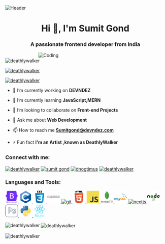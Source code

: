 ![Header](./github-header-image.png)
<h1 align="center">Hi 👋, I'm Sumit Gond</h1>
<h3 align="center">A passionate frontend developer from India</h3>
<img align="right" alt="Coding" width="400" src="https://media.giphy.com/media/VTtANKl0beDFQRLDTh/giphy.gif?cid=790b7611fur1w8hyg57z8poak2v3n71w68osamxeq4ugyram&ep=v1_gifs_search&rid=giphy.gif&ct=g">

<p align="left"> <img src="https://komarev.com/ghpvc/?username=deathlywalker&label=Profile%20views&color=0e75b6&style=flat" alt="deathlywalker" /> </p>

<p align="left"> <a href="https://github.com/ryo-ma/github-profile-trophy"><img src="https://github-profile-trophy.vercel.app/?username=deathlywalker" alt="deathlywalker" /></a> </p>

<p align="left"> <a href="https://twitter.com/deathlywalker" target="blank"><img src="https://img.shields.io/twitter/follow/deathlywalker?logo=twitter&style=for-the-badge" alt="deathlywalker" /></a> </p>

- 🔭 I’m currently working on **DEVNDEZ**

- 🌱 I’m currently learning **JavaScript,MERN**

- 👯 I’m looking to collaborate on **Front-end Projects**

- 💬 Ask me about **Web Development**

- 📫 How to reach me **Sumitgond@devndez.com**

- ⚡ Fun fact **I'm an Artist ,known as DeathlyWalker**

<h3 align="left">Connect with me:</h3>
<p align="left">
<a href="https://twitter.com/deathlywalker" target="blank"><img align="center" src="https://raw.githubusercontent.com/rahuldkjain/github-profile-readme-generator/master/src/images/icons/Social/twitter.svg" alt="deathlywalker" height="30" width="40" /></a>
<a href="https://linkedin.com/in/sumit gond" target="blank"><img align="center" src="https://raw.githubusercontent.com/rahuldkjain/github-profile-readme-generator/master/src/images/icons/Social/linked-in-alt.svg" alt="sumit gond" height="30" width="40" /></a>
<a href="https://instagram.com/dnogtimus" target="blank"><img align="center" src="https://raw.githubusercontent.com/rahuldkjain/github-profile-readme-generator/master/src/images/icons/Social/instagram.svg" alt="dnogtimus" height="30" width="40" /></a>
<a href="https://www.youtube.com/c/deathlywalker" target="blank"><img align="center" src="https://raw.githubusercontent.com/rahuldkjain/github-profile-readme-generator/master/src/images/icons/Social/youtube.svg" alt="deathlywalker" height="30" width="40" /></a>
</p>

<h3 align="left">Languages and Tools:</h3>
<p align="left"> <a href="https://getbootstrap.com" target="_blank" rel="noreferrer"> <img src="https://raw.githubusercontent.com/devicons/devicon/master/icons/bootstrap/bootstrap-plain-wordmark.svg" alt="bootstrap" width="40" height="40"/> </a> <a href="https://www.cprogramming.com/" target="_blank" rel="noreferrer"> <img src="https://raw.githubusercontent.com/devicons/devicon/master/icons/c/c-original.svg" alt="c" width="40" height="40"/> </a> <a href="https://www.w3schools.com/css/" target="_blank" rel="noreferrer"> <img src="https://raw.githubusercontent.com/devicons/devicon/master/icons/css3/css3-original-wordmark.svg" alt="css3" width="40" height="40"/> </a> <a href="https://expressjs.com" target="_blank" rel="noreferrer"> <img src="https://raw.githubusercontent.com/devicons/devicon/master/icons/express/express-original-wordmark.svg" alt="express" width="40" height="40"/> </a> <a href="https://git-scm.com/" target="_blank" rel="noreferrer"> <img src="https://www.vectorlogo.zone/logos/git-scm/git-scm-icon.svg" alt="git" width="40" height="40"/> </a> <a href="https://www.w3.org/html/" target="_blank" rel="noreferrer"> <img src="https://raw.githubusercontent.com/devicons/devicon/master/icons/html5/html5-original-wordmark.svg" alt="html5" width="40" height="40"/> </a> <a href="https://developer.mozilla.org/en-US/docs/Web/JavaScript" target="_blank" rel="noreferrer"> <img src="https://raw.githubusercontent.com/devicons/devicon/master/icons/javascript/javascript-original.svg" alt="javascript" width="40" height="40"/> </a> <a href="https://www.mongodb.com/" target="_blank" rel="noreferrer"> <img src="https://raw.githubusercontent.com/devicons/devicon/master/icons/mongodb/mongodb-original-wordmark.svg" alt="mongodb" width="40" height="40"/> </a> <a href="https://www.mysql.com/" target="_blank" rel="noreferrer"> <img src="https://raw.githubusercontent.com/devicons/devicon/master/icons/mysql/mysql-original-wordmark.svg" alt="mysql" width="40" height="40"/> </a> <a href="https://nextjs.org/" target="_blank" rel="noreferrer"> <img src="https://cdn.worldvectorlogo.com/logos/nextjs-2.svg" alt="nextjs" width="40" height="40"/> </a> <a href="https://nodejs.org" target="_blank" rel="noreferrer"> <img src="https://raw.githubusercontent.com/devicons/devicon/master/icons/nodejs/nodejs-original-wordmark.svg" alt="nodejs" width="40" height="40"/> </a> <a href="https://www.photoshop.com/en" target="_blank" rel="noreferrer"> <img src="https://raw.githubusercontent.com/devicons/devicon/master/icons/photoshop/photoshop-line.svg" alt="photoshop" width="40" height="40"/> </a> <a href="https://www.python.org" target="_blank" rel="noreferrer"> <img src="https://raw.githubusercontent.com/devicons/devicon/master/icons/python/python-original.svg" alt="python" width="40" height="40"/> </a> <a href="https://reactjs.org/" target="_blank" rel="noreferrer"> <img src="https://raw.githubusercontent.com/devicons/devicon/master/icons/react/react-original-wordmark.svg" alt="react" width="40" height="40"/> </a> </p>

<p><img align="left" src="https://github-readme-stats.vercel.app/api/top-langs?username=deathlywalker&show_icons=true&locale=en&layout=compact" alt="deathlywalker" /></p>

<p>&nbsp;<img align="center" src="https://github-readme-stats.vercel.app/api?username=deathlywalker&show_icons=true&locale=en" alt="deathlywalker" /></p>

<p><img align="center" src="https://github-readme-streak-stats.herokuapp.com/?user=deathlywalker&" alt="deathlywalker" /></p>
